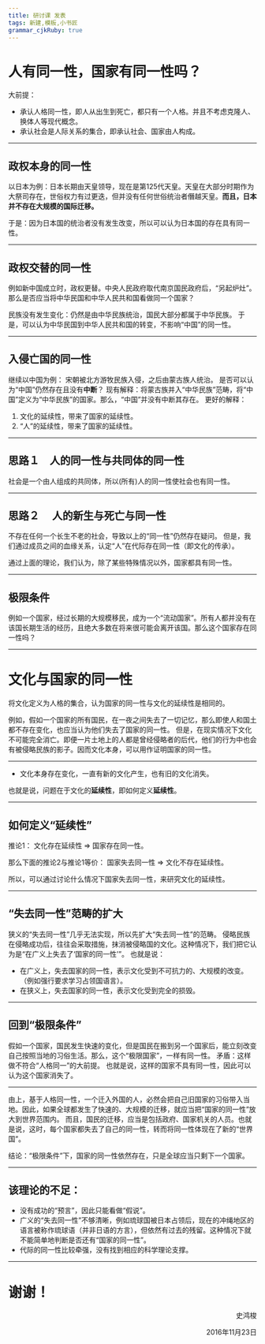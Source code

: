 ```yaml
---
title: 研讨课 发表
tags: 新建,模板,小书匠
grammar_cjkRuby: true
---
```

# 人有同一性，国家有同一性吗？

大前提：
* 承认人格同一性，即人从出生到死亡，都只有一个人格。并且不考虑克隆人、换体人等现代概念。
* 承认社会是人际关系的集合，即承认社会、国家由人构成。

----

## 政权本身的同一性
以日本为例：日本长期由天皇领导，现在是第125代天皇。天皇在大部分时期作为大祭司存在，世俗权力有过更迭，但并没有任何世俗统治者僭越天皇。**而且，日本并不存在大规模的国际迁移。**

于是：因为日本国的统治者没有发生改变，所以可以认为日本国的存在具有同一性。

----

## 政权交替的同一性
例如新中国成立时，政权更替。中央人民政府取代南京国民政府后，“另起炉灶”。
那么是否应当将中华民国和中华人民共和国看做同一个国家？

民族没有发生变化：仍然是由中华民族统治，国民大部分都属于中华民族。
于是，可以认为中华民国到中华人民共和国的转变，不影响“中国”的同一性。

----

## 入侵亡国的同一性
继续以中国为例：
宋朝被北方游牧民族入侵，之后由蒙古族人统治。
是否可以认为“中国”仍然存在且没有**中断**？
现有解释：将蒙古族并入“中华民族”范畴，将“中国”定义为“中华民族”的国家。那么，“中国”并没有中断其存在。
更好的解释：
1. 文化的延续性，带来了国家的延续性。
2. “人”的延续性，带来了国家的延续性。

----

## 思路１　人的同一性与共同体的同一性

社会是一个由人组成的共同体，所以(所有)人的同一性使社会也有同一性。

----

## 思路２　 人的新生与死亡与同一性
不存在任何一个长生不老的社会，导致以上的“同一性”仍然存在疑问。
但是，我们通过成员之间的血缘关系，认定“人”在代际存在同一性（即文化的传承）。

通过上面的理论，我们认为，除了某些特殊情况以外，国家都具有同一性。

----

## 极限条件
例如一个国家，经过长期的大规模移民，成为一个“流动国家”。所有人都并没有在该国长期生活的经历，且绝大多数在将来很可能会离开该国。那么这个国家存在同一性吗？

----

# 文化与国家的同一性
将文化定义为人格的集合，认为国家的同一性与文化的延续性是相同的。

例如，假如一个国家的所有国民，在一夜之间失去了一切记忆，那么即使人和国土都不存在变化，也应当认为他们失去了国家的同一性。
但是，在现实情况下文化不可能完全消亡。即便一片土地上的人都是曾经侵略者的后代，他们的行为中也会有被侵略民族的影子。因而文化本身，可以用作证明国家的同一性。

----

* 文化本身存在变化，一直有新的文化产生，也有旧的文化消失。

也就是说，问题在于文化的**延续性**，即如何定义**延续性**。

----

## 如何定义“延续性”

推论1：
文化存在延续性 => 国家存在同一性。

那么下面的推论2与推论1等价：
国家失去同一性 => 文化不存在延续性。

所以，可以通过讨论什么情况下国家失去同一性，来研究文化的延续性。

----

## “失去同一性”范畴的扩大
狭义的“失去同一性”几乎无法实现，所以先扩大“失去同一性”的范畴。
侵略民族在侵略成功后，往往会采取措施，抹消被侵略国的文化。这种情况下，我们把它认为是“在广义上失去了‘国家的同一性’”。
也就是说：
* 在广义上，失去国家的同一性，表示文化受到不可抗力的、大规模的改变。（例如强行要求学习占领国语言）。
* 在狭义上，失去国家的同一性，表示文化受到完全的损毁。

----

## 回到“极限条件”
假如一个国家，国民发生快速的变化，但是国民在搬到另一个国家后，能立刻改变自己按照当地的习俗生活。那么，这个“极限国家”，一样有同一性。
矛盾：这样做不符合“人格同一”的大前提。
也就是说，这样的国家不具有同一性，因此可以认为这个国家消失了。

----

由上，基于人格同一性，一个迁入外国的人，必然会把自己旧国家的习俗带入当地。因此，如果全球都发生了快速的、大规模的迁移，就应当把“国家的同一性”放大到世界范围内。
而且，国民的迁移，应当是包括政府、国家机关的人员。也就是说，这时，每个国家都失去了自己的同一性，转而将同一性体现在了新的“世界国”。

结论：“极限条件”下，国家的同一性依然存在，只是全球应当只剩下一个国家。

----

## 该理论的不足：

* 没有成功的“预言”，因此只能看做“假说”。
* 广义的“失去同一性”不够清晰，例如琉球国被日本占领后，现在的冲绳地区的语言被称作琉球语（并非日语的方言），但依然有过去的残留。这种情况下就不能简单地判断是否还有“国家的同一性”。
* 代际的同一性比较牵强，没有找到相应的科学理论支撑。

----

# 谢谢！
<p align = "right">    史鸿梭</p>
<p align = "right">2016年11月23日</p>
